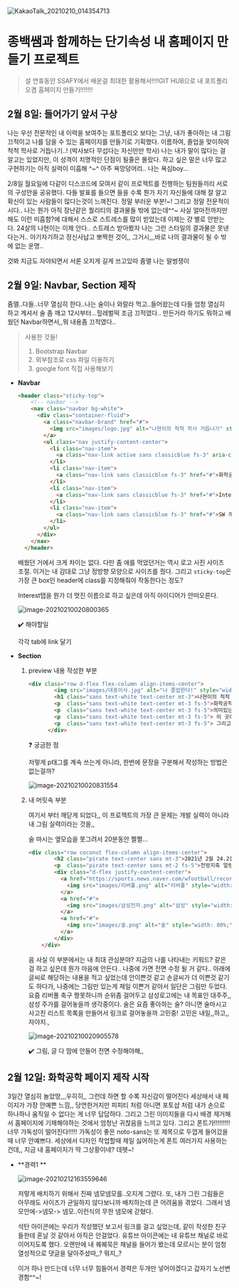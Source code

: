 ![KakaoTalk_20210210_014354713](ReadMe.assets/KakaoTalk_20210210_014354713.jpg)

# 종백쌤과 함께하는 단기속성 내 홈페이지 만들기 프로젝트

> 설 연휴동안 SSAFY에서 배운걸 최대한 활용해서!!!!GIT HUB으로 내 포트폴리오겸 홈페이지 만들기!!!!!!! 



## 2월 8일: 들어가기 앞서 구상

나는 우선 전문적인 내 이력을 보여주는 포트폴리오 보다는 그냥, 내가 좋아하는 내 그림 끄적이고 나를 담을 수 있는 홈페이지를 만들기로 기획했다. 이름하여, 졸업을 맞이하여 척척 학사로 거듭나기..! (박사보다 무섭다는 자신만만 학사) 나는 내가 말이 많다는 걸 알고는 있었지만, 이 성격이 치명적인 단점이 될줄은 몰랐다. 하고 싶은 말은 너무 많고 구현하기는 아직 실력이 미흡해 ^~^ 아주 욕망덩어리.. 나는 욕심boy...

2/8일 월요일에 다같이 디스코드에 모여서 같이 프로젝트를 진행하는 팀원들끼리 서로의 구성안을 공유했다. 다들 발표를 들으면 들을 수록 뭔가 자기 자신들에 대해 잘 알고 확신이 있는 사람들이 많다는것이 느껴진다. 정말 부러운 부분!~! 그리고 정말 전문적이시다.. 나는 뭔가 아직 장난같은 퀄리티의 결과물들 밖에 없는데^^~ 사실 얼마전까지만 해도 이런 미흡함?에 대해서 스스로 스트레스를 많이 받았는데 이제는 걍 별로 안받는다. 24살의 나현이는 이제 안다.. 스트레스 받아봤자 나는 그런 스타일의 결과물은 못낸다는거.. 아기자기하고 정신사납고 뽀짝한 것이,, 그거시,,,바로 나의 결과물이 될 수 밖에 없는 운명..

것봐 지금도 자야되면서 서론 오지게 길게 쓰고있따 쥼맬 나는 말썽쟁이

[초기 기획안]: https://github.com/moongchi98/my_portfolio/blob/main/%EB%82%98%ED%98%84_%ED%99%88%ED%8E%98%EC%9D%B4%EC%A7%80_%EA%B8%B0%ED%9A%8D%EC%84%9C.pdf



## 2월 9일: Navbar, Section 제작

쥼맬..다들..너무 열심히 한다..나는 술이나 와랄라 먹고..들어왔는데 다들 엄청 열심히 하고 계셔서 술 좀 깨고 12시부터...헐레벌떡 조금 끄적였다.. 만든거라 하기도 뭐하고 배웠던 Navbar하면서,,뭐 내용좀 끄적였다..

> 사용한 것들!
>
> 1. Bootstrap Navbar
> 2. 외부참조로 css 파일 이용하기
> 3. google font 직접 사용해보기

- **Navbar**

  ```html
  <header class="sticky-top">
      <!-- navbar -->
      <nav class="navbar bg-white">
        <div class="container-fluid">
          <a class="navbar-brand" href="#">
            <img src="images/logo.jpg" alt="나현이의 척척 학사 거듭나기" style="width:100px; height:100px;">
          </a>
          <ul class="nav justify-content-center">
            <li class="nav-item">
              <a class="nav-link active sans classicblue fs-3" aria-current="page" href="#">나현?나현!</a>
            </li>
            <li class="nav-item">
              <a class="nav-link sans classicblue fs-3" href="#">화학공학</a>
            </li>
            <li class="nav-item">
              <a class="nav-link sans classicblue fs-3" href="#">Interest</a>
            </li>
            <li class="nav-item">
              <a class="nav-link sans classicblue fs-3" href="#">SW 개발</a>
            </li>  
          </ul>
        </div>
      </nav>
    </header>
  ```

  배웠던 거에서 크게 차이는 없다. 다만 좀 애를 먹었던거는 역시 로고 사진 사이즈 조절. 이거는 내 감대로 그냥 정방향 모양으로 사이즈를 줬다. 그리고 `sticky-top`은 가장 큰 box인 header에 class를 지정해줘야 작동한다는 정도?

  Interest탭을 뭔가 더 멋진 이름으로 하고 싶은데 아직 아이디어가 안떠오른다.

  ![image-20210210020800365](ReadMe.assets/image-20210210020800365-1612890489696.png)

  :heavy_check_mark: 해야할일

  각각 tab에 link 달기

  

- **Section**

  1. preview 내용 작성한 부분

     ```html
     <div class="row d-flex flex-column align-items-center">
             <img src="images/대표이사.jpg" alt="나 졸업한다!" style="width: 50%;" class="mt-5">
             <h1 class="sans text-white text-center mt-3">나현이의 척척 학사 거듭나기!</h1>
             <p  class="sans text-white text-center mt-3 fs-5">화학공학 전공이지만, 노는게 제일 좋아~♪ 이제는 개발자까지 도전하는 건국대 대표 뽀로로 </p>
             <p  class="sans text-white text-center mt-3 fs-5">의미있는 경험 하나하나가 잊혀지는게 너무 아까워서, 또 나의 20대를 나답게 기록하고 싶어서 시작한 이 페이지! </p>
             <p  class="sans text-white text-center mt-3 fs-5"> 이 곳이 미래의 나현이에게는 언제나 열정을, 추억을 주는 곳이자 계속 나의 이야기를 채워나가는 곳이 되면 좋겠습니다. </p>
             <p  class="sans text-white text-center mt-3 fs-5"> 그리고, 이 누추한 곳 까지 와계신 여러분에게도 그러한 곳이면 좋겠습니다. </p>
           </div>
     ```

     :question: 궁금한 점 

     저렇게 p태그를 계속 쓰는게 아니라, 한번에 문장을 구분해서 작성하는 방법은 없는걸까?

     ![image-20210210020831554](ReadMe.assets/image-20210210020831554.png)

  2. 내 머릿속 부분

     여기서 부터 깨닫게 되었다,, 이 프로젝트의 가장 큰 문제는 개발 실력이 아니라 내 그림 실력이라는 것을,,

     술 마시는 옆모습을 못그려서 20분동안 쩔쩔...
  
     ```html
     <div class="row coconut flex-column align-items-center">
             <h2 class="pirate text-center sans mt-3">2021년 2월 24.2살의 나는?</h2>
             <p  class="pirate text-center sans mt-2 fs-5">천방지축 얼렁뚱땅 빙글빙글 돌아가는 지금의 나는 무슨 생각 중일까..?</p>
             <div class="d-flex justify-content-center">
               <a href="https://sports.news.naver.com/wfootball/record/index.nhn">
                 <img src="images/리버풀.png" alt="리버풀" style="width:80%">
               </a>
               <a href="#">
                 <img src="images/삼성전자.png" alt="삼성" style="width: 80%;">   
               </a>
               <a href="#">
                 <img src="images/술.png" alt="술" style="width: 80%;">
               </a>
             </div>
         </div>
     ```

     음 사실 이 부분에서는 내 최대 관심분야? 지금의 나를 나타내는 키워드? 같은 걸 하고 싶은데 뭔가 마음에 안든다.. 나중에 가면 전면 수정 될 거 같다.. 아래에 글씨로 해당하는 내용을 적고 싶었는데 안이쁜것 같고 손글씨가 더 이쁜것 같기도 하다가, 나중에는 그림만 있는게 제일 이쁜거 같아서 일단은 그림만 두었다. 요즘 리버풀 축구 짱못하니까 순위좀 걸어두고 삼성로고에는 내 목표인 대주주,, 삼성 주가를 걸어놓을까 생각중이다. 술은 요즘 좋아하는 술? 아니면 술마시고 사고친 리스트 목록을 만들어서 링크로 걸어놓을까 고민중! 고민은 내일,,하고,,자야지.,
  
     ![image-20210210020905578](ReadMe.assets/image-20210210020905578.png)
     
     :heavy_check_mark: 그림, 글 다 맘에 안들어 전면 수정해야해,,



## 2월 12일: 화학공학 페이지 제작 시작

3일간 열심히 놀았땅,,,우히히,, 그런데 하면 할 수록 자신감이 떨어진다 세상에서 내 페이지가 가장 안예쁜 느낌,, 당연한거지만 피피티 처럼 아니면 포토샵 처럼 내가 손으로 하나하나 움직일 수 없다는 게 너무 답답하다. 그리고 그린 이미지들을 다시 배경 제거해서 홈페이지에 기재해야하는 것에서 엄청난 귀찮음을 느끼고 있다. 그리고 폰트가!!!!!!!!! 너무 가독성이 떨어진다!!!!! 가독성이 좋은 noto-sans는 또 제목으로 두껍게 들어갔을 때 너무 안예쁘다. 세상에서 디자인 작업할때 제일 싫어하는게 폰트 여러가지 사용하는 건데,, 지금 내 홈페이지가 딱 그상황이네? 데헷~!

- **경력1 ** 

  ![image-20210212163559646](ReadMe.assets/image-20210212163559646.png)

  저렇게 배치하기 위해서 진짜 넴모넴모를..오지게 그렸다. 또, 내가 그린 그림들은 아무래도 사이즈가 균일하지 않다보니까 배치하는데 큰 어려움을 겪었다. 그래서 넴모안에->넴모-> 넴모..이런식의 무한 넴모에 갇혔다.

  석탄 아이콘에는 우리가 작성했던 보고서 링크를 걸고 싶었는데, 같이 작성한 친구들한테 혼날 것 같아서 아직은 안걸었다. 유튜브 아이콘에는 내 유튜브 채널로 바로 이어지도록 했다. 오랜만에 내 퀘퀘묵은 채널을 들어가 봤는데 모르시는 분이 엄청 열성적으로 댓글을 달아주셨따,,? 뭐지,,? 

  이거 하나 만드는데 너무 너무 힘들어서 경력은 두개만 넣어야겠다고 갑자기 노선변경함^^~!